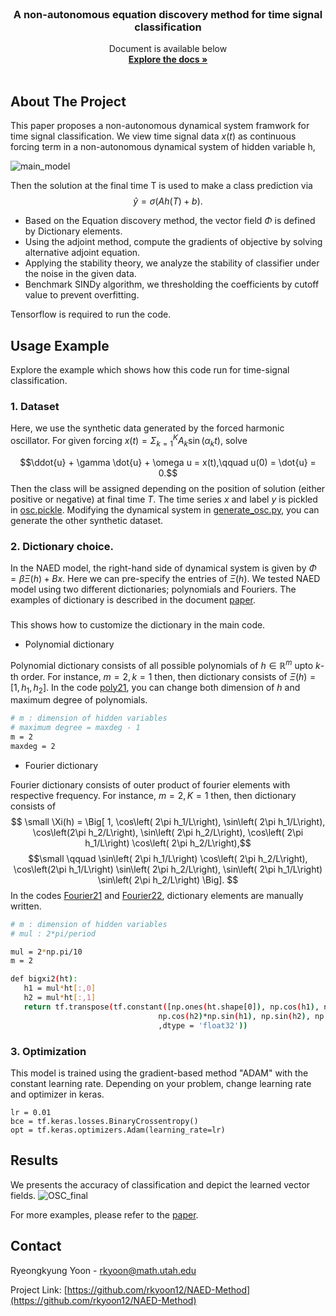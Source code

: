 

<!-- PROJECT LOGO -->
<br />
<p align="center">
 
   

  <h3 align="center">A non-autonomous equation discovery method for time signal classification</h3>

  <p align="center">
    Document is available below
    <br />
    <a href="https://arxiv.org/pdf/2011.11096.pdf"><strong>Explore the docs »</strong></a>
    <br />
    <br />
    
  </p>
</p>




<!-- ABOUT THE PROJECT -->
## About The Project

This paper proposes a non-autonomous dynamical system framwork for time signal classification. We view time signal data $x(t)$ as continuous forcing term in a non-autonomous dynamical system of hidden variable h,


![main_model](https://user-images.githubusercontent.com/35155480/125505530-5e31710b-433b-469c-8a99-17168c18f624.gif)

Then the solution at the final time T is used to make a class prediction via 
$$
\hat{y} = \sigma(Ah(T) + b).
$$


* Based on the Equation discovery method, the vector field $\Phi$ is defined by Dictionary elements. 
* Using the adjoint method, compute the gradients of objective by solving alternative adjoint equation. 
* Applying the stability theory, we analyze the stability of classifier under the noise in the given data. 
* Benchmark SINDy algorithm, we thresholding the coefficients by cutoff value to prevent overfitting.

Tensorflow is required to run the code. 

<!-- Usage Example -->
## Usage Example
Explore the example which shows how this code run for time-signal classification. 

### 1. Dataset

Here, we use the synthetic data generated by the forced harmonic oscillator. For given forcing $x(t)= \Sigma_{k=1}^K A_k\sin(\alpha_k t)$, solve

$$\ddot{u} + \gamma \dot{u} + \omega u = x(t),\qquad u(0) = \dot{u} = 0.$$
Then the class will be assigned depending on the position of solution (either positive or negative) at final time $T$. The time series $x$ and label $y$ is pickled in  [osc.pickle](https://github.com/rkyoon12/NAED/blob/master/GenerateData/osc.pickle). Modifying the dynamical system in [generate_osc.py](https://github.com/rkyoon12/NAED/blob/master/GenerateData/generate_osc.py), you can generate the other synthetic dataset. 

### 2. Dictionary choice. 

In the NAED model, the right-hand side of dynamical system is given by $\Phi = \beta \Xi(h) + Bx$. Here we can pre-specify the entries of $\Xi(h)$. We  tested NAED model using two different dictionaries;  polynomials and Fouriers. The examples of dictionary is described in the document [paper](https://arxiv.org/pdf/2011.11096.pdf).


### 

This shows how to customize the dictionary in the main code. 
* Polynomial dictionary

 Polynomial dictionary consists of all possible polynomials of $h\in \mathbb{R}^m$ upto $k$-th order. For instance, $m = 2, k= 1$ then, then dictionary consists of  $\Xi(h) = [1,h_1,h_2]$. In the code [poly21](https://github.com/rkyoon12/NAED/blob/master/Main/poly21.py), you can change both dimension of $h$ and maximum degree of polynomials.

  ```sh
  # m : dimension of hidden variables
  # maximum degree = maxdeg - 1
  m = 2
  maxdeg = 2

  ```
* Fourier dictionary

 Fourier dictionary consists of outer product of fourier elements with respective frequency.  For instance, $m = 2, K= 1$ then, then dictionary consists of 
$$ \small
\Xi(h) =  \Big[  1, 
\cos\left( 2\pi h_1/L\right),  \sin\left( 2\pi  h_1/L\right), 
\cos\left(2\pi h_2/L\right), 
\sin\left( 2\pi  h_2/L\right), 
\cos\left( 2\pi h_1/L\right)
\cos\left( 2\pi h_2/L\right),$$
$$\small
\qquad \sin\left( 2\pi h_1/L\right) 
 \cos\left( 2\pi h_2/L\right), 
\cos\left(2\pi h_1/L\right) 
\sin\left( 2\pi  h_2/L\right), 
\sin\left( 2\pi h_1/L\right)
\sin\left( 2\pi  h_2/L\right) \Big]. 
$$
In the codes [Fourier21](https://github.com/rkyoon12/NAED/blob/master/Main/Fourier21.py) and [Fourier22](https://github.com/rkyoon12/NAED/blob/master/Main/Fourier22.py), dictionary elements are manually written. 
 ```sh
# m : dimension of hidden variables
# mul : 2*pi/period 

mul = 2*np.pi/10 
m = 2

def bigxi2(ht):
    h1 = mul*ht[:,0]
    h2 = mul*ht[:,1]
    return tf.transpose(tf.constant([np.ones(ht.shape[0]), np.cos(h1), np.sin(h1), np.cos(h2), np.cos(h2)*np.cos(h1),
                                  np.cos(h2)*np.sin(h1), np.sin(h2), np.sin(h2)*np.cos(h1), np.sin(h2)*np.sin(h1)]
                                  ,dtype = 'float32'))
  ```

### 3. Optimization

This model is trained using the gradient-based method "ADAM" with the constant learning rate. Depending on your problem, change learning rate and optimizer in keras. 

 ```
lr = 0.01
bce = tf.keras.losses.BinaryCrossentropy()
opt = tf.keras.optimizers.Adam(learning_rate=lr)

  ```


<!-- Results -->
## Results  

We presents the accuracy of classification and depict the learned vector fields. 
![OSC_final](https://user-images.githubusercontent.com/35155480/125504060-f261f77a-819f-4dd4-807a-764580da004e.png)


For more examples, please refer to the [paper](https://arxiv.org/pdf/2011.11096.pdf).





<!-- CONTACT -->
## Contact
Ryeongkyung Yoon - rkyoon@math.utah.edu

Project Link: [https://github.com/rkyoon12/NAED-Method](https://github.com/rkyoon12/NAED-Method)


<!--stackedit_data:
eyJoaXN0b3J5IjpbNzUwNDgyOTMwLC0yMDYxNDMyNzgsLTEzMT
I5MTU0MzAsLTEzMTI5MTU0MzAsLTk4MTkwMTEzN119
-->
